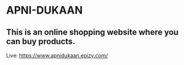 # APNI-DUKAAN

## This is an online shopping website where you can buy products. 

Live:  https://www.apnidukaan.epizy.com/
